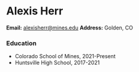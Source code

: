 # Alexis Herr
**Email:** alexisherr@mines.edu
**Address:** Golden, CO
### Education
- Colorado School of Mines, 2021-Present
- Huntsville High School, 2017-2021
